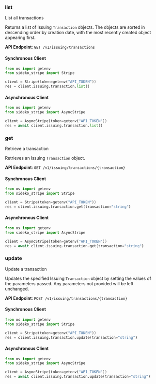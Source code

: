 
### list <a name="list"></a>
List all transactions

<p>Returns a list of Issuing <code>Transaction</code> objects. The objects are sorted in descending order by creation date, with the most recently created object appearing first.</p>

**API Endpoint**: `GET /v1/issuing/transactions`

#### Synchronous Client

```python
from os import getenv
from sideko_stripe import Stripe

client = Stripe(token=getenv("API_TOKEN"))
res = client.issuing.transaction.list()
```

#### Asynchronous Client

```python
from os import getenv
from sideko_stripe import AsyncStripe

client = AsyncStripe(token=getenv("API_TOKEN"))
res = await client.issuing.transaction.list()
```

### get <a name="get"></a>
Retrieve a transaction

<p>Retrieves an Issuing <code>Transaction</code> object.</p>

**API Endpoint**: `GET /v1/issuing/transactions/{transaction}`

#### Synchronous Client

```python
from os import getenv
from sideko_stripe import Stripe

client = Stripe(token=getenv("API_TOKEN"))
res = client.issuing.transaction.get(transaction="string")
```

#### Asynchronous Client

```python
from os import getenv
from sideko_stripe import AsyncStripe

client = AsyncStripe(token=getenv("API_TOKEN"))
res = await client.issuing.transaction.get(transaction="string")
```

### update <a name="update"></a>
Update a transaction

<p>Updates the specified Issuing <code>Transaction</code> object by setting the values of the parameters passed. Any parameters not provided will be left unchanged.</p>

**API Endpoint**: `POST /v1/issuing/transactions/{transaction}`

#### Synchronous Client

```python
from os import getenv
from sideko_stripe import Stripe

client = Stripe(token=getenv("API_TOKEN"))
res = client.issuing.transaction.update(transaction="string")
```

#### Asynchronous Client

```python
from os import getenv
from sideko_stripe import AsyncStripe

client = AsyncStripe(token=getenv("API_TOKEN"))
res = await client.issuing.transaction.update(transaction="string")
```
